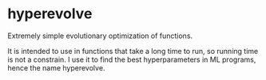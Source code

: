 # hyperevolve
Extremely simple evolutionary optimization of functions. 

It is intended to use in functions that take a long time to run, so running time is not a constrain. I use it to find the best hyperparameters in ML programs, hence the name hyperevolve.

